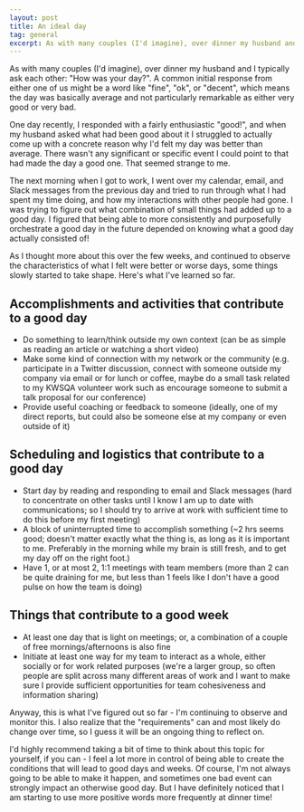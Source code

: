 ```yaml
---
layout: post
title: An ideal day
tag: general
excerpt: As with many couples (I'd imagine), over dinner my husband and I typically ask each other: "How was your day?". A common initial response from either one of us might be a word like "fine", "ok", or "decent", which means the day was basically average and not particularly remarkable as either very good or very bad.
---
```



As with many couples (I'd imagine), over dinner my husband and I typically ask each other: "How was your day?". A common initial response from either one of us might be a word like "fine", "ok", or "decent", which means the day was basically average and not particularly remarkable as either very good or very bad.

One day recently, I responded with a fairly enthusiastic "good!", and when my husband asked what had been good about it I struggled to actually come up with a concrete reason why I'd felt my day was better than average. There wasn't any significant or specific event I could point to that had made the day a good one. That seemed strange to me.

The next morning when I got to work, I went over my calendar, email, and Slack messages from the previous day and tried to run through what I had spent my time doing, and how my interactions with other people had gone. I was trying to figure out what combination of small things had added up to a good day. I figured that being able to more consistently and purposefully orchestrate a good day in the future depended on knowing what a good day actually consisted of!

As I thought more about this over the few weeks, and continued to observe the characteristics of what I felt were better or worse days, some things slowly started to take shape. Here's what I've learned so far.

Accomplishments and activities that contribute to a good day
---
+ Do something to learn/think outside my own context (can be as simple as reading an article or watching a short video)
+ Make some kind of connection with my network or the community (e.g. participate in a Twitter discussion, connect with someone outside my company via email or for lunch or coffee, maybe do a small task related to my KWSQA volunteer work such as encourage someone to submit a talk proposal for our conference)
+ Provide useful coaching or feedback to someone (ideally, one of my direct reports, but could also be someone else at my company or even outside of it)

Scheduling and logistics that contribute to a good day
---
+ Start day by reading and responding to email and Slack messages (hard to concentrate on other tasks until I know I am up to date with communications; so I should try to arrive at work with sufficient time to do this before my first meeting)
+ A block of uninterrupted time to accomplish something (~2 hrs seems good; doesn't matter exactly what the thing is, as long as it is important to me. Preferably in the morning while my brain is still fresh, and to get my day off on the right foot.)
+ Have 1, or at most 2, 1:1 meetings with team members (more than 2 can be quite draining for me, but less than 1 feels like I don't have a good pulse on how the team is doing)

Things that contribute to a good week
---
+ At least one day that is light on meetings; or, a combination of a couple of free mornings/afternoons is also fine
+ Initiate at least one way for my team to interact as a whole, either socially or for work related purposes (we're a larger group, so often people are split across many different areas of work and I want to make sure I provide sufficient opportunities for team cohesiveness and information sharing)

Anyway, this is what I've figured out so far - I'm continuing to observe and monitor this. I also realize that the "requirements" can and most likely do change over time, so I guess it will be an ongoing thing to reflect on.

I'd highly recommend taking a bit of time to think about this topic for yourself, if you can - I feel a lot more in control of being able to create the conditions that will lead to good days and weeks. Of course, I'm not always going to be able to make it happen, and sometimes one bad event can strongly impact an otherwise good day. But I have definitely noticed that I am starting to use more positive words more frequently at dinner time!

